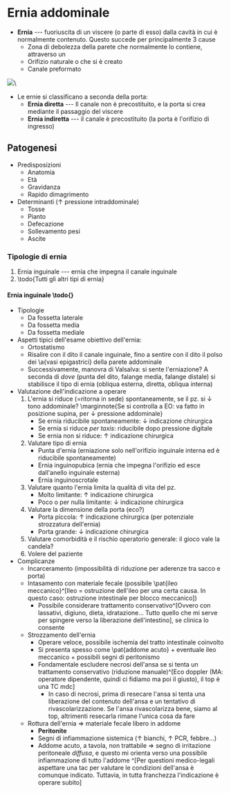 <!-- Tue 13 Oct 2020 02:46:10 PM CEST -->

# Ernia addominale
- __Ernia__ --- fuoriuscita di un viscere (o parte di esso) dalla cavità in cui è normalmente contenuto. Questo succede per principalmente 3 cause
    - Zona di debolezza della parete che normalmente lo contiene, attraverso un 
    - Orifizio naturale o che si è creato
    - Canale preformato

![](img/anatomia-ernia.png)\ 

- Le ernie si classificano a seconda della porta:
    - __Ernia diretta__ --- Il canale non è precostituito, e la porta si crea mediante il passaggio del viscere
    - __Ernia indiretta__ --- il canale è precostituito (la porta è l'orifizio di ingresso)

## Patogenesi
- Predisposizioni
    - Anatomia
    - Età
    - Gravidanza
    - Rapido dimagrimento
- Determinanti (↑ pressione intraddominale)
    - Tosse
    - Pianto
    - Defecazione
    - Sollevamento pesi
    - Ascite

### Tipologie di ernia
1. Ernia inguinale --- ernia che impegna il canale inguinale
2. \todo{Tutti gli altri tipi di ernia}

#### Ernia inguinale \todo{}
- Tipologie
    - Da fossetta laterale
    - Da fossetta media
    - Da fossetta mediale
- Aspetti tipici dell'esame obiettivo dell'ernia:
    - Ortostatismo
    - Risalire con il dito il canale inguinale, fino a sentire con il dito il polso dei \a{vasi epigastrici} della parete addominale
    - Successivamente, manovra di Valsalva: si sente l'erniazione? A seconda di _dove_ (punta del dito, falange media, falange distale) si stabilisce il tipo di ernia (obliqua esterna, diretta, obliqua interna)
- Valutazione dell'indicazione a operare
    1. L'ernia si riduce (=ritorna in sede) spontaneamente, se il pz. si ↓ tono addominale? \marginnote{Se si controlla a EO: va fatto in posizione supina, per ↓ pressione addominale}
        - Se ernia riducibile spontaneamente: ↓ indicazione chirurgica
        - Se ernia si riduce _per taxis_: riducibile dopo pressione digitale
        - Se ernia non si riduce: ↑ indicazione chirurgica
    2. Valutare tipo di ernia
        - Punta d'ernia (erniazione solo nell'orifizio inguinale interna ed è riducibile spontaneamente)
        - Ernia inguinopubica (ernia che impegna l'orifizio ed esce dall'anello inguinale esterna)
        - Ernia inguinoscrotale
    3. Valutare quanto l'ernia limita la qualità di vita del pz.
        - Molto limitante: ↑ indicazione chirurgica
        - Poco o per nulla limitante: ↓ indicazione chirurgica
    4. Valutare la dimensione della porta (eco?)
        - Porta piccola: ↑ indicazione chirurgica (per potenziale strozzatura dell'ernia)
        - Porta grande: ↓ indicazione chirurgica
    5. Valutare comorbidità e il rischio operatorio generale: il gioco vale la candela?
    6. Volere del paziente
- Complicanze
    - Incarceramento (impossibilità di riduzione per aderenze tra sacco e porta)
    - Intasamento con materiale fecale (possibile \pat{ileo meccanico}^[Ileo = ostruzione dell'ileo per una certa causa. In questo caso: ostruzione intestinale per blocco meccanico])
        - Possibile considerare trattamento conservativo^[Ovvero con lassativi, digiuno, dieta, idratazione... Tutto quello che mi serve per spingere verso la liberazione dell'intestino], se clinica lo consente
    - Strozzamento dell'ernia
        - Operare veloce, possibile ischemia del tratto intestinale coinvolto
        - Si presenta spesso come \pat{addome acuto} + eventuale ileo meccanico + possibili segni di peritonismo
        - Fondamentale escludere necrosi dell'ansa se si tenta un trattamento conservativo (riduzione manuale)^[Eco doppler (MA: operatore dipendente, quindi ci fidiamo ma poi il giusto), il top è una TC mdc]
            - In caso di necrosi, prima di resecare l'ansa si tenta una liberazione del contenuto dell'ansa e un tentativo di rivascolarizzazione. Se l'ansa rivascolarizza bene, siamo al top, altrimenti resecarla rimane l'unica cosa da fare
    - Rottura dell'ernia ⇒ materiale fecale libero in addome
        - __Peritonite__
        - Segni di infiammazione sistemica (↑ bianchi, ↑ PCR, febbre...)
        - Addome acuto, a tavola, non trattabile ⇒ segno di irritazione peritoneale _diffusa_, e questo mi orienta verso una possibile infiammazione di tutto l'addome ^[Per questioni medico-legali aspettare una tac per valutare le condizioni dell'ansa è comunque indicato. Tuttavia, in tutta franchezza l'indicazione è operare subito]
